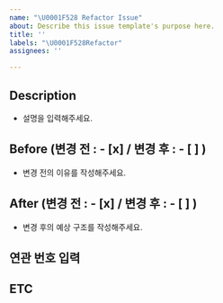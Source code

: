 ```yaml
---
name: "\U0001F528 Refactor Issue"
about: Describe this issue template's purpose here.
title: ''
labels: "\U0001F528Refactor"
assignees: ''

---
```


## Description
- 설명을 입력해주세요.


## Before (변경 전 : - [x]   / 변경 후 : - [ ] )
- 변경 전의 이유를 작성해주세요.


## After (변경 전 : - [x]   / 변경 후 : - [ ] )
- 변경 후의 예상 구조를 작성해주세요.


## 연관 번호 입력


## ETC
